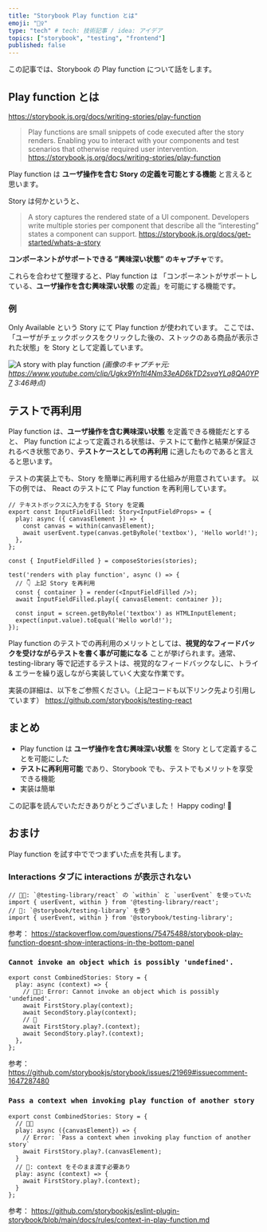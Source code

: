 ```yaml
---
title: "Storybook Play function とは"
emoji: "🤸‍♀️"
type: "tech" # tech: 技術記事 / idea: アイデア
topics: ["storybook", "testing", "frontend"]
published: false
---
```

この記事では、Storybook の Play function について話をします。

## Play function とは

https://storybook.js.org/docs/writing-stories/play-function

> Play functions are small snippets of code executed after the story renders. Enabling you to interact with your components and test scenarios that otherwise required user intervention.
https://storybook.js.org/docs/writing-stories/play-function

Play function は **ユーザ操作を含む Story の定義を可能とする機能** と言えると思います。

Story は何かというと、
> A story captures the rendered state of a UI component. Developers write multiple stories per component that describe all the “interesting” states a component can support.
https://storybook.js.org/docs/get-started/whats-a-story

**コンポーネントがサポートできる ”興味深い状態” のキャプチャ**です。

これらを合わせて整理すると、Play function は
「コンポーネントがサポートしている、**ユーザ操作を含む興味深い状態** の定義」を可能にする機能です。

### 例

Only Available という Story にて Play function が使われています。
ここでは、「ユーザがチェックボックスをクリックした後の、ストックのある商品が表示された状態」を Story として定義しています。

![A story with play function](https://storage.googleapis.com/zenn-user-upload/45665640b443-20240310.png)
*(画像のキャプチャ元: https://www.youtube.com/clip/Ugkx9Yn1tl4Nm33eAD6kTD2svqYLq8QA0YP7 3:46時点)*

## テストで再利用

Play function は、**ユーザ操作を含む興味深い状態** を定義できる機能だとすると、
Play function によって定義される状態は、テストにて動作と結果が保証されるべき状態であり、**テストケースとしての再利用** に適したものであると言えると思います。

テストの実装上でも、Story を簡単に再利用する仕組みが用意されています。
以下の例では、 React のテストにて Play function を再利用しています。

```tsx
// テキストボックスに入力をする Story を定義
export const InputFieldFilled: Story<InputFieldProps> = {
  play: async ({ canvasElement }) => {
    const canvas = within(canvasElement);
    await userEvent.type(canvas.getByRole('textbox'), 'Hello world!');
  },
};
```

```tsx
const { InputFieldFilled } = composeStories(stories);

test('renders with play function', async () => {
  // 👇 上記 Story を再利用
  const { container } = render(<InputFieldFilled />);
  await InputFieldFilled.play({ canvasElement: container });

  const input = screen.getByRole('textbox') as HTMLInputElement;
  expect(input.value).toEqual('Hello world!');
});
```
Play function のテストでの再利用のメリットとしては、**視覚的なフィードバックを受けながらテストを書く事が可能になる** ことが挙げられます。通常、testing-library 等で記述するテストは、視覚的なフィードバックなしに、トライ & エラーを繰り返しながら実装していく大変な作業です。

実装の詳細は、以下をご参照ください。（上記コードも以下リンク先より引用しています）
https://github.com/storybookjs/testing-react

## まとめ

- Play function は **ユーザ操作を含む興味深い状態** を Story として定義することを可能にした
- **テストに再利用可能** であり、Storybook でも、テストでもメリットを享受できる機能
- 実装は簡単

この記事を読んでいただきありがとうございました！
Happy coding! 🚀

## おまけ

Play function を試す中ででつまずいた点を共有します。

### Interactions タブに interactions が表示されない

```tsx
// 🙅🏻: `@testing-library/react` の `within` と `userEvent` を使っていた
import { userEvent, within } from '@testing-library/react';
// 🙆: `@storybook/testing-library` を使う
import { userEvent, within } from '@storybook/testing-library';
```

参考：
https://stackoverflow.com/questions/75475488/storybook-play-function-doesnt-show-interactions-in-the-bottom-panel

### `Cannot invoke an object which is possibly 'undefined'.` 

```tsx
export const CombinedStories: Story = {
  play: async (context) => {
    // 🙅🏻: Error: Cannot invoke an object which is possibly 'undefined'.
    await FirstStory.play(context);
    await SecondStory.play(context);
    // 🙆
    await FirstStory.play?.(context);
    await SecondStory.play?.(context);
  },
};
```

参考：
https://github.com/storybookjs/storybook/issues/21969#issuecomment-1647287480

### `Pass a context when invoking play function of another story`

```tsx
export const CombinedStories: Story = {
  // 🙅🏻
  play: async ({canvasElement}) => {
    // Error: `Pass a context when invoking play function of another story`
    await FirstStory.play?.(canvasElement);
  }
  // 🙆: context をそのまま渡す必要あり
  play: async (context) => {
    await FirstStory.play?.(context);
  }
};
```
参考：
https://github.com/storybookjs/eslint-plugin-storybook/blob/main/docs/rules/context-in-play-function.md